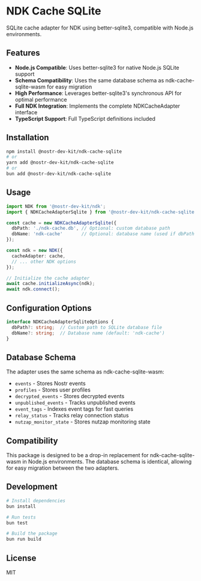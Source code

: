 # NDK Cache SQLite

SQLite cache adapter for NDK using better-sqlite3, compatible with Node.js environments.

## Features

- **Node.js Compatible**: Uses better-sqlite3 for native Node.js SQLite support
- **Schema Compatibility**: Uses the same database schema as ndk-cache-sqlite-wasm for easy migration
- **High Performance**: Leverages better-sqlite3's synchronous API for optimal performance
- **Full NDK Integration**: Implements the complete NDKCacheAdapter interface
- **TypeScript Support**: Full TypeScript definitions included

## Installation

```bash
npm install @nostr-dev-kit/ndk-cache-sqlite
# or
yarn add @nostr-dev-kit/ndk-cache-sqlite
# or
bun add @nostr-dev-kit/ndk-cache-sqlite
```

## Usage

```typescript
import NDK from '@nostr-dev-kit/ndk';
import { NDKCacheAdapterSqlite } from '@nostr-dev-kit/ndk-cache-sqlite';

const cache = new NDKCacheAdapterSqlite({
  dbPath: './ndk-cache.db', // Optional: custom database path
  dbName: 'ndk-cache'       // Optional: database name (used if dbPath not provided)
});

const ndk = new NDK({
  cacheAdapter: cache,
  // ... other NDK options
});

// Initialize the cache adapter
await cache.initializeAsync(ndk);
await ndk.connect();
```

## Configuration Options

```typescript
interface NDKCacheAdapterSqliteOptions {
  dbPath?: string;  // Custom path to SQLite database file
  dbName?: string;  // Database name (default: 'ndk-cache')
}
```

## Database Schema

The adapter uses the same schema as ndk-cache-sqlite-wasm:

- `events` - Stores Nostr events
- `profiles` - Stores user profiles
- `decrypted_events` - Stores decrypted events
- `unpublished_events` - Tracks unpublished events
- `event_tags` - Indexes event tags for fast queries
- `relay_status` - Tracks relay connection status
- `nutzap_monitor_state` - Stores nutzap monitoring state

## Compatibility

This package is designed to be a drop-in replacement for ndk-cache-sqlite-wasm in Node.js environments. The database schema is identical, allowing for easy migration between the two adapters.

## Development

```bash
# Install dependencies
bun install

# Run tests
bun test

# Build the package
bun run build
```

## License

MIT